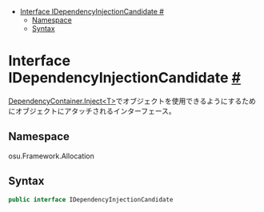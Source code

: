 - [Interface IDependencyInjectionCandidate #](#interface-idependencyinjectioncandidate-)
  - [Namespace](#namespace)
  - [Syntax](#syntax)



# Interface IDependencyInjectionCandidate [#](https://github.com/ppy/osu-framework/blob/master/osu.Framework/Allocation/IDependencyInjectionCandidate.cs#L9)
[DependencyContainer.Inject\<T\>]()でオブジェクトを使用できるようにするためにオブジェクトにアタッチされるインターフェース。


## Namespace
osu.Framework.Allocation


## Syntax
```csharp
public interface IDependencyInjectionCandidate
```